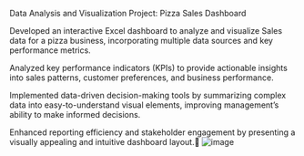 Data Analysis and Visualization Project: Pizza Sales Dashboard

Developed an interactive Excel dashboard to analyze and visualize Sales data for a pizza business, incorporating multiple data sources and key performance metrics.

Analyzed key performance indicators (KPIs) to provide actionable insights into sales patterns, customer preferences, and business performance.

Implemented data-driven decision-making tools by summarizing complex data into easy-to-understand visual elements, improving management’s ability to make informed decisions.

Enhanced reporting efficiency and stakeholder engagement by presenting a visually appealing and intuitive dashboard layout.
![image](https://github.com/user-attachments/assets/9330f1fd-8cb0-47b8-8ced-c594d71c51e9)


